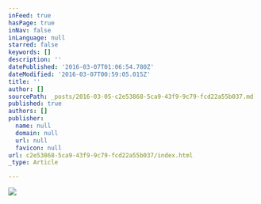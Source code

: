 ```yaml
---
inFeed: true
hasPage: true
inNav: false
inLanguage: null
starred: false
keywords: []
description: ''
datePublished: '2016-03-07T01:06:54.780Z'
dateModified: '2016-03-07T00:59:05.015Z'
title: ''
author: []
sourcePath: _posts/2016-03-05-c2e53868-5ca9-43f9-9c79-fcd22a55b037.md
published: true
authors: []
publisher:
  name: null
  domain: null
  url: null
  favicon: null
url: c2e53868-5ca9-43f9-9c79-fcd22a55b037/index.html
_type: Article

---
```

![](https://the-grid-user-content.s3-us-west-2.amazonaws.com/85892a61-4c9d-40cd-9caf-69ef540a8208.jpg)